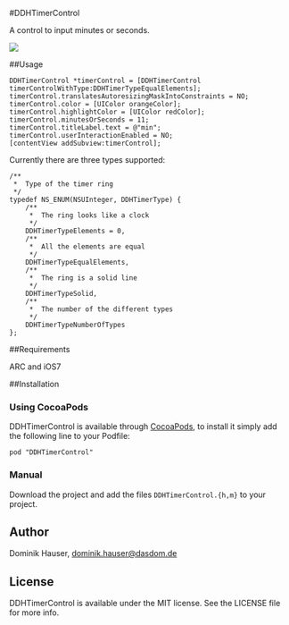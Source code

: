 #DDHTimerControl

A control to input minutes or seconds.

![](https://raw.githubusercontent.com/dasdom/DDHTimerControl/master/what.gif)


##Usage

    DDHTimerControl *timerControl = [DDHTimerControl timerControlWithType:DDHTimerTypeEqualElements];
    timerControl.translatesAutoresizingMaskIntoConstraints = NO;
    timerControl.color = [UIColor orangeColor];
    timerControl.highlightColor = [UIColor redColor];
    timerControl.minutesOrSeconds = 11;
    timerControl.titleLabel.text = @"min";
    timerControl.userInteractionEnabled = NO;
    [contentView addSubview:timerControl];
    

Currently there are three types supported:

    /**
     *  Type of the timer ring
     */
    typedef NS_ENUM(NSUInteger, DDHTimerType) {
        /**
         *  The ring looks like a clock
         */
        DDHTimerTypeElements = 0,
        /**
         *  All the elements are equal
         */
        DDHTimerTypeEqualElements,
        /**
         *  The ring is a solid line
         */
        DDHTimerTypeSolid,
        /**
         *  The number of the different types
         */
        DDHTimerTypeNumberOfTypes
    };

    
##Requirements

ARC and iOS7

##Installation

### Using CocoaPods

DDHTimerControl is available through [CocoaPods](http://cocoapods.org), to install
it simply add the following line to your Podfile:

    pod "DDHTimerControl"

### Manual

Download the project and add the files `DDHTimerControl.{h,m}` to your project.

## Author

Dominik Hauser, dominik.hauser@dasdom.de

## License

DDHTimerControl is available under the MIT license. See the LICENSE file for more info.


